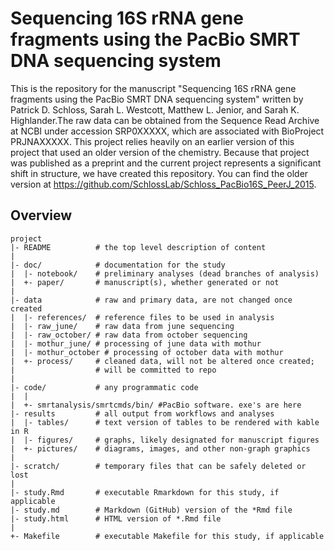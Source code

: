 Sequencing 16S rRNA gene fragments using the PacBio SMRT DNA sequencing system
=======

This is the repository for the manuscript "Sequencing 16S rRNA gene fragments using the PacBio SMRT
DNA sequencing system" written by Patrick D. Schloss, Sarah L. Westcott, Matthew L. Jenior, and 
Sarah K. Highlander.The raw data can be obtained from the Sequence Read Archive at NCBI under accession 
SRP0XXXXX, which are associated with BioProject PRJNAXXXXX. This project relies heavily on an earlier
version of this project that used an older version of the chemistry. Because that project was published
as a preprint and the current project represents a significant shift in structure, we have created this
repository. You can find the older version at https://github.com/SchlossLab/Schloss_PacBio16S_PeerJ_2015.



Overview
--------

    project
    |- README          # the top level description of content
    |
    |- doc/            # documentation for the study
    |  |- notebook/    # preliminary analyses (dead branches of analysis)
    |  +- paper/       # manuscript(s), whether generated or not
    |
    |- data            # raw and primary data, are not changed once created
    |  |- references/  # reference files to be used in analysis
    |  |- raw_june/    # raw data from june sequencing
    |  |- raw_october/ # raw data from october sequencing
    |  |- mothur_june/ # processing of june data with mothur 
    |  |- mothur_october # processing of october data with mothur
    |  +- process/     # cleaned data, will not be altered once created;
    |                  # will be committed to repo
    |
    |- code/           # any programmatic code
    |  |
    |  +- smrtanalysis/smrtcmds/bin/ #PacBio software. exe's are here
    |- results         # all output from workflows and analyses
    |  |- tables/      # text version of tables to be rendered with kable in R
    |  |- figures/     # graphs, likely designated for manuscript figures
    |  +- pictures/    # diagrams, images, and other non-graph graphics
    |
    |- scratch/        # temporary files that can be safely deleted or lost
    |
    |- study.Rmd       # executable Rmarkdown for this study, if applicable
    |- study.md        # Markdown (GitHub) version of the *Rmd file
    |- study.html      # HTML version of *.Rmd file
    |
    +- Makefile        # executable Makefile for this study, if applicable

